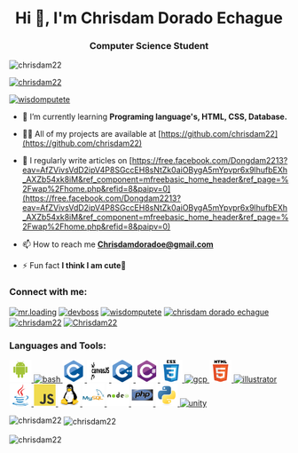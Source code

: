 
<h1 align="center">Hi 👋, I'm Chrisdam Dorado Echague</h1>
<h3 align="center">Computer Science Student</h3>

<p align="left"> <img src="https://komarev.com/ghpvc/?username=chrisdam22&label=Profile%20views&color=0e75b6&style=flat" alt="chrisdam22" /> </p>

<p align="left"> <a href="https://github.com/ryo-ma/github-profile-trophy"><img src="https://github-profile-trophy.vercel.app/?username=chrisdam22" alt="chrisdam22" /></a> </p>

<p align="left"> <a href="https://twitter.com/wisdomputete" target="blank"><img src="https://img.shields.io/twitter/follow/wisdomputete?logo=twitter&style=for-the-badge" alt="wisdomputete" /></a> </p>

- 🌱 I’m currently learning **Programing language's, HTML, CSS, Database.**

- 👨‍💻 All of my projects are available at [https://github.com/chrisdam22](https://github.com/chrisdam22)

- 📝 I regularly write articles on [https://free.facebook.com/Dongdam2213?eav=AfZVivsVdD2ipV4P8SGccEH8sNtZk0aiOBygA5mYpvpr6x9lhufbEXh_AXZb54xk8iM&ref_component=mfreebasic_home_header&ref_page=%2Fwap%2Fhome.php&refid=8&paipv=0](https://free.facebook.com/Dongdam2213?eav=AfZVivsVdD2ipV4P8SGccEH8sNtZk0aiOBygA5mYpvpr6x9lhufbEXh_AXZb54xk8iM&ref_component=mfreebasic_home_header&ref_page=%2Fwap%2Fhome.php&refid=8&paipv=0)

- 📫 How to reach me **Chrisdamdoradoe@gmail.com**

- ⚡ Fun fact **I think I am cute🤡**

<h3 align="left">Connect with me:</h3>
<p align="left">
<a href="https://codepen.io/mr.loading" target="blank"><img align="center" src="https://raw.githubusercontent.com/rahuldkjain/github-profile-readme-generator/master/src/images/icons/Social/codepen.svg" alt="mr.loading" height="30" width="40" /></a>
<a href="https://dev.to/devboss" target="blank"><img align="center" src="https://raw.githubusercontent.com/rahuldkjain/github-profile-readme-generator/master/src/images/icons/Social/devto.svg" alt="devboss" height="30" width="40" /></a>
<a href="https://twitter.com/wisdomputete" target="blank"><img align="center" src="https://raw.githubusercontent.com/rahuldkjain/github-profile-readme-generator/master/src/images/icons/Social/twitter.svg" alt="wisdomputete" height="30" width="40" /></a>
<a href="https://fb.com/chrisdam dorado echague" target="blank"><img align="center" src="https://raw.githubusercontent.com/rahuldkjain/github-profile-readme-generator/master/src/images/icons/Social/facebook.svg" alt="chrisdam dorado echague" height="30" width="40" /></a>
<a href="https://instagram.com/chrisdam22" target="blank"><img align="center" src="https://raw.githubusercontent.com/rahuldkjain/github-profile-readme-generator/master/src/images/icons/Social/instagram.svg" alt="chrisdam22" height="30" width="40" /></a>
<a href="https://discord.gg/Chrisdam22" target="blank"><img align="center" src="https://raw.githubusercontent.com/rahuldkjain/github-profile-readme-generator/master/src/images/icons/Social/discord.svg" alt="Chrisdam22" height="30" width="40" /></a>
</p>

<h3 align="left">Languages and Tools:</h3>
<p align="left"> <a href="https://developer.android.com" target="_blank" rel="noreferrer"> <img src="https://raw.githubusercontent.com/devicons/devicon/master/icons/android/android-original-wordmark.svg" alt="android" width="40" height="40"/> </a> <a href="https://www.gnu.org/software/bash/" target="_blank" rel="noreferrer"> <img src="https://www.vectorlogo.zone/logos/gnu_bash/gnu_bash-icon.svg" alt="bash" width="40" height="40"/> </a> <a href="https://www.cprogramming.com/" target="_blank" rel="noreferrer"> <img src="https://raw.githubusercontent.com/devicons/devicon/master/icons/c/c-original.svg" alt="c" width="40" height="40"/> </a> <a href="https://canvasjs.com" target="_blank" rel="noreferrer"> <img src="https://raw.githubusercontent.com/Hardik0307/Hardik0307/master/assets/canvasjs-charts.svg" alt="canvasjs" width="40" height="40"/> </a> <a href="https://www.w3schools.com/cpp/" target="_blank" rel="noreferrer"> <img src="https://raw.githubusercontent.com/devicons/devicon/master/icons/cplusplus/cplusplus-original.svg" alt="cplusplus" width="40" height="40"/> </a> <a href="https://www.w3schools.com/cs/" target="_blank" rel="noreferrer"> <img src="https://raw.githubusercontent.com/devicons/devicon/master/icons/csharp/csharp-original.svg" alt="csharp" width="40" height="40"/> </a> <a href="https://www.w3schools.com/css/" target="_blank" rel="noreferrer"> <img src="https://raw.githubusercontent.com/devicons/devicon/master/icons/css3/css3-original-wordmark.svg" alt="css3" width="40" height="40"/> </a> <a href="https://cloud.google.com" target="_blank" rel="noreferrer"> <img src="https://www.vectorlogo.zone/logos/google_cloud/google_cloud-icon.svg" alt="gcp" width="40" height="40"/> </a> <a href="https://www.w3.org/html/" target="_blank" rel="noreferrer"> <img src="https://raw.githubusercontent.com/devicons/devicon/master/icons/html5/html5-original-wordmark.svg" alt="html5" width="40" height="40"/> </a> <a href="https://www.adobe.com/in/products/illustrator.html" target="_blank" rel="noreferrer"> <img src="https://www.vectorlogo.zone/logos/adobe_illustrator/adobe_illustrator-icon.svg" alt="illustrator" width="40" height="40"/> </a> <a href="https://www.java.com" target="_blank" rel="noreferrer"> <img src="https://raw.githubusercontent.com/devicons/devicon/master/icons/java/java-original.svg" alt="java" width="40" height="40"/> </a> <a href="https://developer.mozilla.org/en-US/docs/Web/JavaScript" target="_blank" rel="noreferrer"> <img src="https://raw.githubusercontent.com/devicons/devicon/master/icons/javascript/javascript-original.svg" alt="javascript" width="40" height="40"/> </a> <a href="https://www.linux.org/" target="_blank" rel="noreferrer"> <img src="https://raw.githubusercontent.com/devicons/devicon/master/icons/linux/linux-original.svg" alt="linux" width="40" height="40"/> </a> <a href="https://www.mysql.com/" target="_blank" rel="noreferrer"> <img src="https://raw.githubusercontent.com/devicons/devicon/master/icons/mysql/mysql-original-wordmark.svg" alt="mysql" width="40" height="40"/> </a> <a href="https://nodejs.org" target="_blank" rel="noreferrer"> <img src="https://raw.githubusercontent.com/devicons/devicon/master/icons/nodejs/nodejs-original-wordmark.svg" alt="nodejs" width="40" height="40"/> </a> <a href="https://www.php.net" target="_blank" rel="noreferrer"> <img src="https://raw.githubusercontent.com/devicons/devicon/master/icons/php/php-original.svg" alt="php" width="40" height="40"/> </a> <a href="https://www.python.org" target="_blank" rel="noreferrer"> <img src="https://raw.githubusercontent.com/devicons/devicon/master/icons/python/python-original.svg" alt="python" width="40" height="40"/> </a> <a href="https://unity.com/" target="_blank" rel="noreferrer"> <img src="https://www.vectorlogo.zone/logos/unity3d/unity3d-icon.svg" alt="unity" width="40" height="40"/> </a> </p>

<p><img align="left" src="https://github-readme-stats.vercel.app/api/top-langs?username=chrisdam22&show_icons=true&locale=en&layout=compact" alt="chrisdam22" /></p>

<p>&nbsp;<img align="center" src="https://github-readme-stats.vercel.app/api?username=chrisdam22&show_icons=true&locale=en" alt="chrisdam22" /></p>

<p><img align="center" src="https://github-readme-streak-stats.herokuapp.com/?user=chrisdam22&" alt="chrisdam22" /></p>

